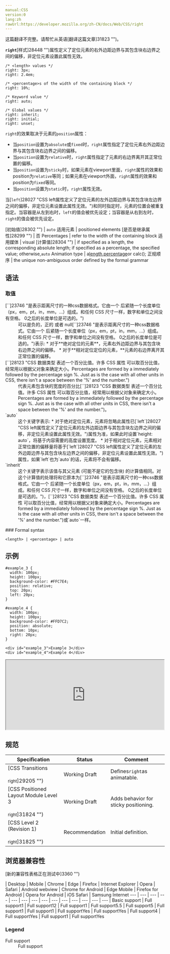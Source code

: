 ```yaml
---
manual:CSS
version:0
lang:zh
rawUrl:https://developer.mozilla.org/zh-CN/docs/Web/CSS/right
---
```




这篇翻译不完整。请帮忙从英语[翻译这篇文章]31823 "")。






**`right`**[样式]28448 "")属性定义了定位元素的右外边距边界与其包含块右边界之间的偏移，非定位元素设置此属性无效。


```
/* <length> values */
right: 3px;
right: 2.4em;

/* <percentage>s of the width of the containing block */
right: 10%;

/* Keyword value */
right: auto;

/* Global values */
right: inherit;
right: initial;
right: unset;

```


`right`的效果取决于元素的`position`属性：


* 当`position`设置为`absolute`或`fixed`时，`right`属性指定了定位元素右外边距边界与其包含块右边界之间的偏移。
* 当`position`设置为`relative`时，`right`属性指定了元素的右边界离开其正常位置的偏移。
* 当`position`设置为`sticky`时，如果元素在viewport里面，`right`属性的效果和position为`relative`等同；如果元素在viewport外面，`right`属性的效果和position为`fixed`等同。
* 当`position`设置为`static`时，`right`属性无效。


当[`left`]28027 "CSS left属性定义了定位元素的左外边距边界与其包含块左边界之间的偏移，非定位元素设置此属性无效。")​​​​​​和同时指定时，元素的位置会被重复指定。当容器是从左到右时，`left`的值会被优先设定；当容器是从右到左时，`right`的值会被优先设定。


[初始值]28302 "") | `auto` 
适用元素 | positioned elements 
[是否是继承属性]28299 "") | 否 
Percentages | refer to the width of the containing block 
适用媒体 | visual 
[计算值]28304 "") | if specified as a length, the corresponding absolute length; if specified as a percentage, the specified value; otherwise,`auto` 
Animation type | a[length](%4561#Interpolation "Values of the <length> CSS data type are interpolated as real, floating-point numbers."),[percentage](%4567#Interpolation "Values of the <percentage> CSS data type are interpolated as real, floating-point numbers.")or calc(); 
正规顺序 | the unique non-ambiguous order defined by the formal grammar 


## 语法<a name="Syntax"></a>

### 取值<a name="取值"></a>
<dl><dt id=''>[`<length>`]23746 "是表示距离尺寸的一种css数据格式。它由一个 <number> 后紧随一个长度单位（px，em，pt，in，mm，...）组成。和任何 CSS 尺寸一样，数字和单位之间没有空格。<number> 0之后的长度单位是可选的。")</dt><dd>可以是负的，正的 或者 null[`<length>`]23746 "是表示距离尺寸的一种css数据格式。它由一个 <number> 后紧随一个长度单位（px，em，pt，in，mm，...）组成。和任何 CSS 尺寸一样，数字和单位之间没有空格。<number> 0之后的长度单位是可选的。")表示:
* 对于**绝对定位的元素**，元素右外边距边界与其包含块右边界之间的偏移。
* 对于**相对定位定位的元素，**元素的右边界离开其正常位置的偏移。
</dd><dt id=''>[`<percentage>`]28123 "CSS 数据类型 <percentage> 表述一个百分比值。许多 CSS 属性 可以取百分比值，经常用以根据父对象来确定大小。Percentages are formed by a <number> immediately followed by the percentage sign %. Just as is the case with all other units in CSS, there isn't a space between the '%' and the number.")</dt><dd>代表元素包含块的宽度的百分比[`<percentage>`]28123 "CSS 数据类型 <percentage> 表述一个百分比值。许多 CSS 属性 可以取百分比值，经常用以根据父对象来确定大小。Percentages are formed by a <number> immediately followed by the percentage sign %. Just as is the case with all other units in CSS, there isn't a space between the '%' and the number.")。</dd><dt id=''>`auto`</dt><dd>这个关键字表示:
* 对于绝对定位元素，元素将忽略此属性已[`left`]28027 "CSS left属性定义了定位元素的左外边距边界与其包含块左边界之间的偏移，非定位元素设置此属性无效。")属性为准，如果此时设置`height: auto`，将基于内容需要的高度设置宽度。
* 对于相对定位元素，元素相对正常位置的偏移量将基于[`left`]28027 "CSS left属性定义了定位元素的左外边距边界与其包含块左边界之间的偏移，非定位元素设置此属性无效。")属性，如果`left`也为`auto`的话，元素将不会有偏移。
</dd><dt id=''>`inherit`</dt><dd>这个关键字表示该值与其父元素 (可能不是它的包含块) 的计算值相同。对这个计算值的处理将和它原本为[`<length>`]23746 "是表示距离尺寸的一种css数据格式。它由一个 <number> 后紧随一个长度单位（px，em，pt，in，mm，...）组成。和任何 CSS 尺寸一样，数字和单位之间没有空格。<number> 0之后的长度单位是可选的。")，[`<percentage>`]28123 "CSS 数据类型 <percentage> 表述一个百分比值。许多 CSS 属性 可以取百分比值，经常用以根据父对象来确定大小。Percentages are formed by a <number> immediately followed by the percentage sign %. Just as is the case with all other units in CSS, there isn't a space between the '%' and the number.")或`auto`一样。</dd></dl>
### Formal syntax<a name="Formal_syntax"></a>

```
<length> | <percentage> | auto
```

## **示例**<a name="Examples"></a>

```
#example_3 {
  width: 100px;
  height: 100px;
  background-color: #FFC7E4;
  position: relative;
  top: 20px;
  left: 20px;
}

#example_4 {
  width: 100px;
  height: 100px;
  background-color: #FFD7C2;
  position: absolute;
  bottom: 10px;
  right: 20px;
} 

```

```
<div id="example_3">Example 3</div>
<div id="example_4">Example 4</div>
```


<iframe src='https://mdn.mozillademos.org/zh-CN/docs/Web/CSS/right$samples/Examples?revision=1347129' width='500' height='220'></iframe>



## 规范<a name="Specifications"></a>

Specification | Status | Comment 
 ---  |  ---  |  ---  | 
[CSS Transitions<br></br><small>right</small>]29205 "") | Working Draft | Defines`right`as animatable. 
[CSS Positioned Layout Module Level 3<br></br><small>right</small>]31824 "") | Working Draft | Adds behavior for sticky positioning. 
[CSS Level 2 (Revision 1)<br></br><small>right</small>]31825 "") | Recommendation | Initial definition. 


## 浏览器兼容性<a name="Browser_compatibility"></a>
[新的兼容性表格正在测试中<i></i>]3360 "")

 | <abbr>Desktop<i></i></abbr> | <abbr>Mobile<i></i></abbr> 
 | <abbr>Chrome<i></i></abbr> | <abbr>Edge<i></i></abbr> | <abbr>Firefox<i></i></abbr> | <abbr>Internet Explorer<i></i></abbr> | <abbr>Opera<i></i></abbr> | <abbr>Safari<i></i></abbr> | <abbr>Android webview<i></i></abbr> | <abbr>Chrome for Android<i></i></abbr> | <abbr>Edge Mobile<i></i></abbr> | <abbr>Firefox for Android<i></i></abbr> | <abbr>Opera for Android<i></i></abbr> | <abbr>iOS Safari<i></i></abbr> | <abbr>Samsung Internet<i></i></abbr> 
 ---  |  ---  |  ---  |  ---  |  ---  |  ---  |  ---  |  ---  |  ---  |  ---  |  ---  |  ---  |  ---  |  ---  | 
Basic support | <abbr>Full support</abbr>1 | <abbr>Full support</abbr>12 | <abbr>Full support</abbr>1 | <abbr>Full support</abbr>5.5 | <abbr>Full support</abbr>5 | <abbr>Full support</abbr>1 | <abbr>Full support</abbr>1 | <abbr>Full support</abbr>Yes | <abbr>Full support</abbr>Yes | <abbr>Full support</abbr>4 | <abbr>Full support</abbr>Yes | <abbr>Full support</abbr>1 | <abbr>Full support</abbr>Yes 


### Legend<a name="Legend"></a>
<dl><dt id=''><abbr>Full support</abbr></dt><dd>Full support</dd></dl>




